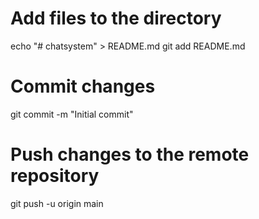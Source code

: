 # Add files to the directory
echo "# chatsystem" > README.md
git add README.md

# Commit changes
git commit -m "Initial commit"

# Push changes to the remote repository
git push -u origin main
